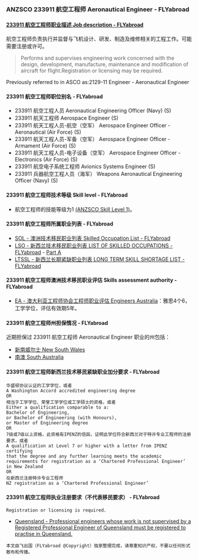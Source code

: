 ### ANZSCO 233911 航空工程师 Aeronautical Engineer - FLYabroad ###

####  [233911 航空工程师职业描述 Job description - FLYabroad](http://www.flyabroadvisa.com/anzsco/2339.html#233911)

航空工程师负责执行并监督与飞机设计、研发、制造及维修相关的工程工作。可能需要注册或许可。

> Performs and supervises engineering work concerned with the design, development, manufacture, maintenance and modification of aircraft for flight.Registration or licensing may be required.

Previously referred to in ASCO as:2129-11 Engineer - Aeronautical Engineer

#### 233911 航空工程师职位别名 - FLYabroad
 
- 233911 航空工程人员 Aeronautical Engineering Officer (Navy) (S)
- 233911	 航天工程师 Aerospace Engineer (S)
- 233911 航天工程人员-航空（空军） Aerospace Engineer Officer - Aeronautical (Air Force) (S)
- 233911	 航天工程人员-军备（空军） Aerospace Engineer Officer - Armament (Air Force) (S)
- 233911	 航天工程人员-电子设备（空军） Aerospace Engineer Officer - Electronics (Air Force) (S)
- 233911 航空电子系统工程师 Avionics Systems Engineer (S)
- 233911 兵器航空工程人员（海军） Weapons Aeronautical Engineering Officer (Navy) (S)

#### 233911 航空工程师技术等级 Skill level - FLYabroad

- 航空工程师的技能等级为1 [(ANZSCO Skill Level 1)](http://www.flyabroadvisa.com/anzsco/)。

#### 233911 航空工程师所属职业列表 - FLYabroad

- [SOL - 澳洲技术移民职业列表 Skilled Occupation List - FLYabroad](http://www.flyabroadvisa.com/sol/)
- [LSO - 新西兰技术移民职业列表 LIST OF SKILLED OCCUPATIONS - FLYabroad](http://nz.flyabroadvisa.com/lso/) - [Part A](parta)
- [LTSSL - 新西兰长期紧缺职业列表 LONG TERM SKILL SHORTAGE LIST - FLYabroad](http://nz.flyabroadvisa.com/work-residence/ltssl.html)

#### 233911 航空工程师澳洲技术移民职业评估 Skills assessment authority - FLYabroad

- [EA - 澳大利亚工程师协会工程师职业评估 Engineers Australia](http://www.flyabroadvisa.com/ass/ea.html)：雅思4个6，工学学位，评估有效期5年。

####  233911 航空工程师州担保情况 - FLYabroad

近期担保过 233911 航空工程师 Aeronautical Engineer 职业的州包括：

- [新南威尔士 New South Wales](http://www.flyabroadvisa.com/zdb/nsw.html)
- [南澳 South Australia](http://www.flyabroadvisa.com/zdb/sa.html)

####  233911 航空工程师新西兰技术移民紧缺职业加分要求 - FLYabroad

    华盛顿协议认证的工学学位，或者
    A Washington Accord accredited engineering degree
    OR
    相当于工学学位、荣誉工学学位或工学硕士的资格，或者
    Either a qualification comparable to a:
    Bachelor of Engineering, 
    or Bachelor of Engineering (with Honours),
    or Master of Engineering degree 
    OR
    7级或7级以上资格，此资格有IPENZ的信函，证明此学位符合新西兰对于特许专业工程师的注册要求，或者
    A qualification at Level 7 or higher with a letter from IPENZ certifying
    that the degree and any further learning meets the academic requirements for registration as a ‘Chartered Professional Engineer’ in New Zealand 
    OR
    在新西兰注册特许专业工程师
    NZ registration as a ‘Chartered Professional Engineer’  

####  233911 航空工程师执业注册要求（不代表移民要求） - FLYabroad

    Registration or licensing is required.

- [Queensland - Professional engineers whose work is not supervised by a Registered Professional Engineer of Queensland must be registered to practise in Queensland.](http://www.bpeq.qld.gov.au/iMIS15/BPEQ/)

`本文由飞出国（FLYabroad @Copyright）独家整理完成，请尊重知识产权，不要以任何形式散布和传播。`
